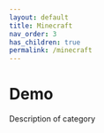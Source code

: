 ```yaml
---
layout: default
title: Minecraft
nav_order: 3
has_children: true
permalink: /minecraft
---
```


# Demo
Description of category